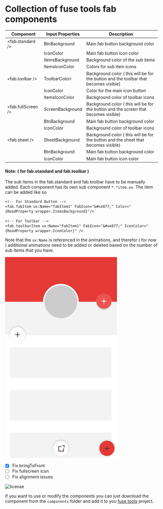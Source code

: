 #  Collection of fuse tools fab components

Component | Input Properties | Description 
--------- | ---------------- | ----------- 
<fab.standard /> | BtnBackground | Main fab button background color
                   | IconColor  | Main fab button icon color 
                   | ItemsBackground | Background color of the sub items 
                   | ItemsIconColor | Colors for sub item icons 
<fab.toolbar />  | ToolbarColorr | Background color ( this will be for the button and the toolbar that becomes visible) 
                   | IconColor | Color for the main icon button 
                   | ItemsIconColor | Background color of toolbar icons 
<fab.fullScreen /> | ScreenBackground | Background color ( this will be for the button and the screen that becomes visible) 
                   | BtnBackground | Main fab button background color 
                   | IconColor | Background color of toolbar icons 
<fab.sheet />    | SheetBackground | Background color ( this will be for the button and the sheet that becomes visible) 
                   | BtnBackground | Main fab button background color 
                   | IconColor  | Main fab button icon color 

#### Note: ( for fab.standard and fab.toolbar )
The sub items in the fab.standard and fab.toolbar have to be manually added. Each component has its own sub component  `*.*item.ux`. The item can be added like so

```
<!-- For Standard Button -->
<fab.fabItem ux:Name="fabItem1" FabIcon="&#xe877;" Color="{ReadProperty wrapper.ItemsBackground}"/>

<!-- For Toolbar -->
<fab.toolbarItem ux:Name="fabItem1" FabIcon="&#xe877;" IconColor="{ReadProperty wrapper.IconColor}" />
```

Note that the `ux:Name` is referenced in the animations, and therefor ( for now ) additional animations need to be added or deleted based on the number of sub items that you have.

![Screenshot](preview.gif)

- [x] Fix bringToFront
- [ ] Fix fullscreen icon
- [ ] Fix alignment issues

![license](https://img.shields.io/github/license/mashape/apistatus.svg)

If you want to use or modify the components you can just download the component from the `components` folder and add it to you [fuse tools](https://www.fusetools.com/) project.
